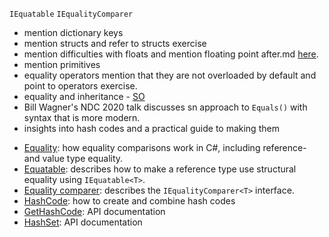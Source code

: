 `IEquatable`
`IEqualityComparer`

- mention dictionary keys
- mention structs and refer to structs exercise
- mention difficulties with floats and mention floating point after.md [here](https://github.com/exercism/v3/blob/master/languages/csharp/exercises/concept/floating-point-numbers/.docs/after.md).
- mention primitives
- equality operators mention that they are not overloaded by default and point to operators exercise.
- equality and inheritance - [SO](https://stackoverflow.com/questions/22154799/equals-method-inheritance-confusion)
- Bill Wagner's NDC 2020 talk discusses sn approach to `Equals()` with syntax that is more modern.
- insights into hash codes and a practical guide to making them

* [Equality][equality]: how equality comparisons work in C#, including reference- and value type equality.
* [Equatable][equatable]: describes how to make a reference type use structural equality using `IEquatable<T>`.
* [Equality comparer][equality-comparer]: describes the `IEqualityComparer<T>` interface.
* [HashCode][hash-code]: how to create and combine hash codes
* [GetHashCode][get-hash-code]: API documentation
* [HashSet][hash-set]: API documentation

[equality]: https://docs.microsoft.com/en-us/dotnet/csharp/programming-guide/statements-expressions-operators/equality-comparisons
[equatable]: https://docs.microsoft.com/en-us/dotnet/csharp/programming-guide/statements-expressions-operators/how-to-define-value-equality-for-a-type
[equality-comparer]: https://docs.microsoft.com/en-us/dotnet/api/system.collections.generic.iequalitycomparer-1?view=netcore-3.1
[hash-set]: https://docs.microsoft.com/en-us/dotnet/api/system.collections.generic.hashset-1?view=netcore-3.1
[hash-code]: https://docs.microsoft.com/en-us/dotnet/api/system.hashcode?view=netcore-3.1
[get-hash-code]: https://docs.microsoft.com/en-us/dotnet/api/system.object.gethashcode?view=netcore-3.1
